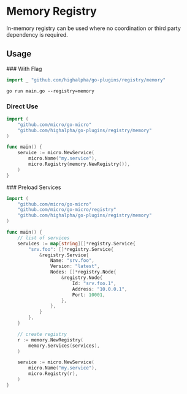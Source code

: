 # Memory Registry

In-memory registry can be used where no coordination or third party dependency is required.

## Usage

### With Flag

```go
import _ "github.com/highalpha/go-plugins/registry/memory"
```

```shell
go run main.go --registry=memory
```

### Direct Use

```go
import (
	"github.com/micro/go-micro"
	"github.com/highalpha/go-plugins/registry/memory"
)

func main() {
	service := micro.NewService(
		micro.Name("my.service"),
		micro.Registry(memory.NewRegistry()),
	)
}
```

### Preload Services

```go
import (
	"github.com/micro/go-micro"
	"github.com/micro/go-micro/registry"
	"github.com/highalpha/go-plugins/registry/memory"
)

func main() {
	// list of services
	services := map[string][]*registry.Service{
		"srv.foo": []*registry.Service{
			&registry.Service{
				Name: "srv.foo",
				Version: "latest",
				Nodes: []*registry.Node{
					&registry.Node{
						Id: "srv.foo.1",
						Address: "10.0.0.1",
						Port: 10001,
					},
				},
			}
		},
	}

	// create registry
	r := memory.NewRegistry(
		memory.Services(services),
	)

	service := micro.NewService(
		micro.Name("my.service"),
		micro.Registry(r),
	)
}
```
